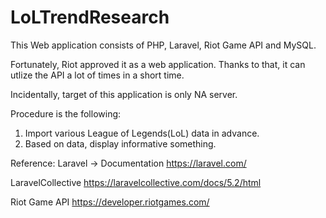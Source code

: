 # LoLTrendResearch
This Web application consists of PHP, Laravel, Riot Game API and MySQL. 

Fortunately, Riot approved it as a web application. 
Thanks to that, it can utlize the API a lot of times in a short time. 

Incidentally, target of this application is only NA server.

Procedure is the following:
1. Import various League of Legends(LoL) data in advance.
2. Based on data, display informative something.

Reference:
Laravel -> Documentation
https://laravel.com/

LaravelCollective
https://laravelcollective.com/docs/5.2/html

Riot Game API
https://developer.riotgames.com/
